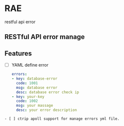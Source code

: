 # RAE
restful api error

## RESTful API error manage

## Features

- [ ] YAML define error
  ```yaml
  errors:
  - key: database-error
    code: 1001
    msg: database error
    desc: database error check ip
  - key: your-key
    code: 1002
    msg: your massage
    desc: your error description
 ```
 - [ ] ctrip apoll support for manage errors yml file.
 
